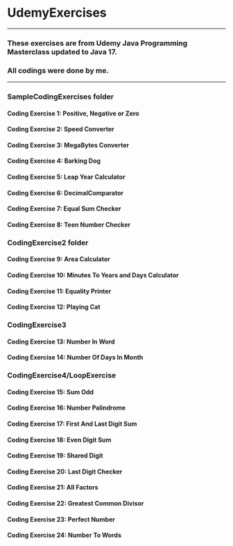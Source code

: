 # UdemyExercises
<hr>

### These exercises are from Udemy Java Programming Masterclass  updated to Java 17. 
### All codings were done by me.

<hr>

### SampleCodingExercises folder
#### Coding Exercise 1: Positive, Negative or Zero
#### Coding Exercise 2: Speed Converter
#### Coding Exercise 3: MegaBytes Converter
#### Coding Exercise 4: Barking Dog
#### Coding Exercise 5: Leap Year Calculator
#### Coding Exercise 6: DecimalComparator
#### Coding Exercise 7: Equal Sum Checker
#### Coding Exercise 8: Teen Number Checker

### CodingExercise2 folder
#### Coding Exercise 9: Area Calculator
#### Coding Exercise 10: Minutes To Years and Days Calculator
#### Coding Exercise 11: Equality Printer
#### Coding Exercise 12: Playing Cat

### CodingExercise3
#### Coding Exercise 13: Number In Word
#### Coding Exercise 14: Number Of Days In Month

### CodingExercise4/LoopExercise
#### Coding Exercise 15: Sum Odd
#### Coding Exercise 16: Number Palindrome
#### Coding Exercise 17: First And Last Digit Sum
#### Coding Exercise 18: Even Digit Sum
#### Coding Exercise 19: Shared Digit
#### Coding Exercise 20: Last Digit Checker
#### Coding Exercise 21: All Factors
#### Coding Exercise 22: Greatest Common Divisor
#### Coding Exercise 23: Perfect Number
#### Coding Exercise 24: Number To Words


